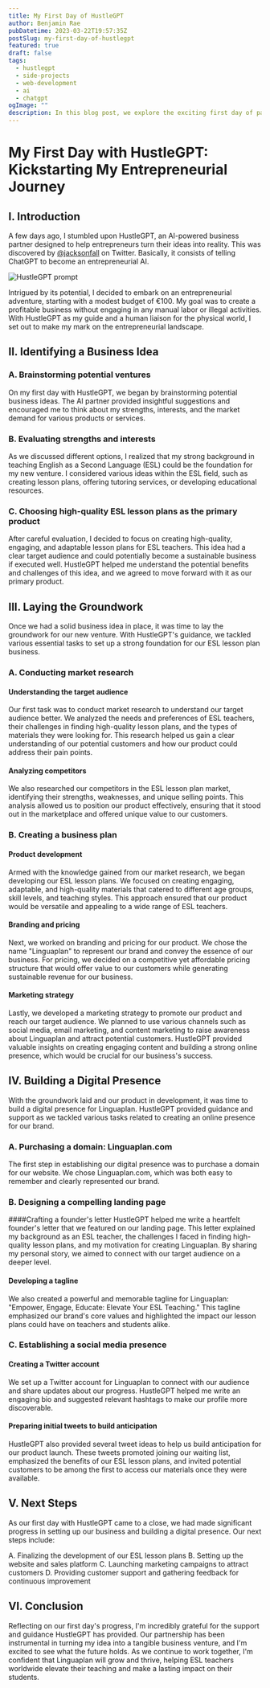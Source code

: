 ```yaml
---
title: My First Day of HustleGPT
author: Benjamin Rae
pubDatetime: 2023-03-22T19:57:35Z
postSlug: my-first-day-of-hustlegpt
featured: true
draft: false
tags:
  - hustlegpt
  - side-projects
  - web-development
  - ai
  - chatgpt
ogImage: ""
description: In this blog post, we explore the exciting first day of partnering with HustleGPT, an AI-powered business partner, to create a profitable business in the ESL lesson plan market. From brainstorming ideas and conducting market research to building a digital presence and planning future steps, we share the lessons learned, key takeaways, and the valuable insights gained from working with HustleGPT. Join us as we embark on this entrepreneurial adventure, transforming a modest €100 budget into a thriving online business.
---
```


# My First Day with HustleGPT: Kickstarting My Entrepreneurial Journey

## I. Introduction

A few days ago, I stumbled upon HustleGPT, an AI-powered business partner designed to help entrepreneurs turn their ideas into reality. This was discovered by [@jacksonfall](https://twitter.com/jacksonfall) on Twitter. Basically, it consists of telling ChatGPT to become an entrepreneurial AI.

![HustleGPT prompt](https://user-images.githubusercontent.com/63359209/227025961-a140cdc3-e88f-4b32-a80e-9c507be9c080.png)

Intrigued by its potential, I decided to embark on an entrepreneurial adventure, starting with a modest budget of €100. My goal was to create a profitable business without engaging in any manual labor or illegal activities. With HustleGPT as my guide and a human liaison for the physical world, I set out to make my mark on the entrepreneurial landscape.

## II. Identifying a Business Idea

### A. Brainstorming potential ventures

On my first day with HustleGPT, we began by brainstorming potential business ideas. The AI partner provided insightful suggestions and encouraged me to think about my strengths, interests, and the market demand for various products or services.

### B. Evaluating strengths and interests

As we discussed different options, I realized that my strong background in teaching English as a Second Language (ESL) could be the foundation for my new venture. I considered various ideas within the ESL field, such as creating lesson plans, offering tutoring services, or developing educational resources.

### C. Choosing high-quality ESL lesson plans as the primary product

After careful evaluation, I decided to focus on creating high-quality, engaging, and adaptable lesson plans for ESL teachers. This idea had a clear target audience and could potentially become a sustainable business if executed well. HustleGPT helped me understand the potential benefits and challenges of this idea, and we agreed to move forward with it as our primary product.

## III. Laying the Groundwork

Once we had a solid business idea in place, it was time to lay the groundwork for our new venture. With HustleGPT's guidance, we tackled various essential tasks to set up a strong foundation for our ESL lesson plan business.

### A. Conducting market research

#### Understanding the target audience

Our first task was to conduct market research to understand our target audience better. We analyzed the needs and preferences of ESL teachers, their challenges in finding high-quality lesson plans, and the types of materials they were looking for. This research helped us gain a clear understanding of our potential customers and how our product could address their pain points.

#### Analyzing competitors

We also researched our competitors in the ESL lesson plan market, identifying their strengths, weaknesses, and unique selling points. This analysis allowed us to position our product effectively, ensuring that it stood out in the marketplace and offered unique value to our customers.

### B. Creating a business plan

#### Product development

Armed with the knowledge gained from our market research, we began developing our ESL lesson plans. We focused on creating engaging, adaptable, and high-quality materials that catered to different age groups, skill levels, and teaching styles. This approach ensured that our product would be versatile and appealing to a wide range of ESL teachers.

#### Branding and pricing

Next, we worked on branding and pricing for our product. We chose the name "Linguaplan" to represent our brand and convey the essence of our business. For pricing, we decided on a competitive yet affordable pricing structure that would offer value to our customers while generating sustainable revenue for our business.

#### Marketing strategy

Lastly, we developed a marketing strategy to promote our product and reach our target audience. We planned to use various channels such as social media, email marketing, and content marketing to raise awareness about Linguaplan and attract potential customers. HustleGPT provided valuable insights on creating engaging content and building a strong online presence, which would be crucial for our business's success.

## IV. Building a Digital Presence

With the groundwork laid and our product in development, it was time to build a digital presence for Linguaplan. HustleGPT provided guidance and support as we tackled various tasks related to creating an online presence for our brand.

### A. Purchasing a domain: Linguaplan.com

The first step in establishing our digital presence was to purchase a domain for our website. We chose Linguaplan.com, which was both easy to remember and clearly represented our brand.

### B. Designing a compelling landing page

####Crafting a founder's letter
HustleGPT helped me write a heartfelt founder's letter that we featured on our landing page. This letter explained my background as an ESL teacher, the challenges I faced in finding high-quality lesson plans, and my motivation for creating Linguaplan. By sharing my personal story, we aimed to connect with our target audience on a deeper level.

#### Developing a tagline

We also created a powerful and memorable tagline for Linguaplan: "Empower, Engage, Educate: Elevate Your ESL Teaching." This tagline emphasized our brand's core values and highlighted the impact our lesson plans could have on teachers and students alike.

### C. Establishing a social media presence

#### Creating a Twitter account

We set up a Twitter account for Linguaplan to connect with our audience and share updates about our progress. HustleGPT helped me write an engaging bio and suggested relevant hashtags to make our profile more discoverable.

#### Preparing initial tweets to build anticipation

HustleGPT also provided several tweet ideas to help us build anticipation for our product launch. These tweets promoted joining our waiting list, emphasized the benefits of our ESL lesson plans, and invited potential customers to be among the first to access our materials once they were available.

## V. Next Steps

As our first day with HustleGPT came to a close, we had made significant progress in setting up our business and building a digital presence. Our next steps include:

A. Finalizing the development of our ESL lesson plans
B. Setting up the website and sales platform
C. Launching marketing campaigns to attract customers
D. Providing customer support and gathering feedback for continuous improvement

## VI. Conclusion

Reflecting on our first day's progress, I'm incredibly grateful for the support and guidance HustleGPT has provided. Our partnership has been instrumental in turning my idea into a tangible business venture, and I'm excited to see what the future holds. As we continue to work together, I'm confident that Linguaplan will grow and thrive, helping ESL teachers worldwide elevate their teaching and make a lasting impact on their students.
